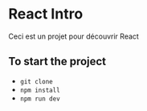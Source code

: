 # React Intro

Ceci est un projet pour découvrir React

## To start the project


* `git clone`
* `npm install`
* `npm run dev`


